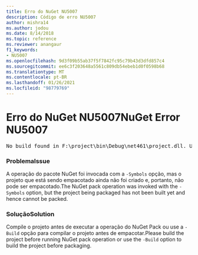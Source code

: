 ```yaml
---
title: Erro do NuGet NU5007
description: Código de erro NU5007
author: mishra14
ms.author: jodou
ms.date: 8/14/2018
ms.topic: reference
ms.reviewer: anangaur
f1_keywords:
- NU5007
ms.openlocfilehash: 9d3f09b55ab37f5f7842fc95c79b43d3dfd857c4
ms.sourcegitcommit: ee6c3f203648a5561c809db54ebeb1d0f0598b68
ms.translationtype: MT
ms.contentlocale: pt-BR
ms.lasthandoff: 01/26/2021
ms.locfileid: "98779769"
---
```

# <a name="nuget-error-nu5007"></a><span data-ttu-id="2263a-103">Erro do NuGet NU5007</span><span class="sxs-lookup"><span data-stu-id="2263a-103">NuGet Error NU5007</span></span>
<pre>No build found in F:\project\bin\Debug\net461\project.dll. Use the -Build option or build the project.</pre>

### <a name="issue"></a><span data-ttu-id="2263a-104">Problema</span><span class="sxs-lookup"><span data-stu-id="2263a-104">Issue</span></span>

<span data-ttu-id="2263a-105">A operação do pacote NuGet foi invocada com a `-Symbols` opção, mas o projeto que está sendo empacotado ainda não foi criado e, portanto, não pode ser empacotado.</span><span class="sxs-lookup"><span data-stu-id="2263a-105">The NuGet pack operation was invoked with the `-Symbols` option, but the project being packaged has not been built yet and hence cannot be packed.</span></span>


### <a name="solution"></a><span data-ttu-id="2263a-106">Solução</span><span class="sxs-lookup"><span data-stu-id="2263a-106">Solution</span></span>

<span data-ttu-id="2263a-107">Compile o projeto antes de executar a operação do NuGet Pack ou use a `-Build` opção para compilar o projeto antes de empacotar.</span><span class="sxs-lookup"><span data-stu-id="2263a-107">Please build the project before running NuGet pack operation or use the `-Build` option to build the project before packaging.</span></span>

